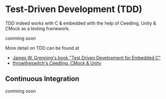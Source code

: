 # Test-Driven Development (TDD) #

TDD indeed works with C & embedded with the help of Ceedling, Unity & CMock as a testing framework.

comming soon

More detail on TDD can be found at

- [James W. Grenning's book "Test Driven Development for Embedded C"](http://www.amazon.com/Driven-Development-Embedded-Pragmatic-Programmers/dp/193435662X)
- [throwtheswitch's Ceedling, CMock & Unity](http://throwtheswitch.org/)

## Continuous Integration ##

comming soon
<!-- https://travis-ci.org/hathach/tinyusb --> 
